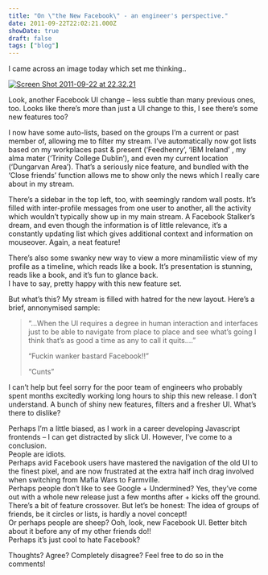 ```yaml
---
title: "On \"the New Facebook\" - an engineer's perspective."
date: 2011-09-22T22:02:21.000Z
showDate: true
draft: false
tags: ["blog"]
---
```



I came across an image today which set me thinking..

[![](http://cianclarke.com/blog/wp-content/uploads/2011/09/Screen-Shot-2011-09-22-at-22.32.21-300x205.png "Screen Shot 2011-09-22 at 22.32.21")](http://cianclarke.com/blog/wp-content/uploads/2011/09/Screen-Shot-2011-09-22-at-22.32.21.png)

Look, another Facebook UI change – less subtle than many previous ones, too. Looks like there’s more than just a UI change to this, I see there’s some new features too?

I now have some auto-lists, based on the groups I’m a current or past member of, allowing me to filter my stream. I’ve automatically now got lists based on my workplaces past & present (‘Feedhenry’, ‘IBM Ireland’ , my alma mater (‘Trinity College Dublin’), and even my current location (‘Dungarvan Area’). That’s a seriously nice feature, and bundled with the ‘Close friends’ function allows me to show only the news which I really care about in my stream.

There’s a sidebar in the top left, too, with seemingly random wall posts. It’s filled with inter-profile messages from one user to another, all the activity which wouldn’t typically show up in my main stream. A Facebook Stalker’s dream, and even though the information is of little relevance, it’s a constantly updating list which gives additional context and information on mouseover. Again, a neat feature!

There’s also some swanky new way to view a more minamilistic view of my profile as a timeline, which reads like a book. It’s presentation is stunning, reads like a book, and it’s fun to glance back.  
 I have to say, pretty happy with this new feature set.

But what’s this? My stream is filled with hatred for the new layout. Here’s a brief, annonymised sample:

> “…When the UI requires a degree in human interaction and interfaces just to be able to navigate from place to place and see what’s going I think that’s as good a time as any to call it quits….”
> 
> “Fuckin wanker bastard Facebook!!”
> 
> “Cunts”

I can’t help but feel sorry for the poor team of engineers who probably spent months excitedly working long hours to ship this new release. I don’t understand. A bunch of shiny new features, filters and a fresher UI. What’s there to dislike?

Perhaps I’m a little biased, as I work in a career developing Javascript frontends – I can get distracted by slick UI. However, I’ve come to a conclusion.  
 People are idiots.  
 Perhaps avid Facebook users have mastered the navigation of the old UI to the finest pixel, and are now frustrated at the extra half inch drag involved when switching from Mafia Wars to Farmville.  
 Perhaps people don’t like to see Google + Undermined? Yes, they’ve come out with a whole new release just a few months after + kicks off the ground. There’s a bit of feature crossover. But let’s be honest: The idea of groups of friends, be it circles or lists, is hardly a novel concept!  
 Or perhaps people are sheep? Ooh, look, new Facebook UI. Better bitch about it before any of my other friends do!!  
 Perhaps it’s just cool to hate Facebook?

Thoughts? Agree? Completely disagree? Feel free to do so in the comments!



